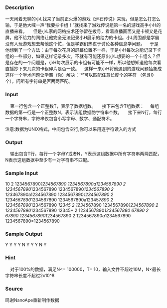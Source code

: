 
### Description
一天闲着无聊的小L找来了当前正火爆的游戏《炉石传说》来玩，但是怎么打怎么输，于是他大喊一声“我要抄卡组！”就找来了游戏传说组第一名的游戏高手小H的直播来看。
    但是小L家的网络技术还停留在拨号，看着直播画面又是卡顿又是花屏，他不给力的网络让他完全无法记录小H展示的给力的卡组。小L周围都是学霸没有人玩游戏想去帮他这个忙，但是学霸们热衷于讨论各种信息学问题。    于是他想到了一个方法：由于每次花屏的屏幕位置不一样，于是小H每次总能记录下卡组的一些部分，如果这样记录多次，不就有可能还原出小L想要的一个卡组么？但是存在的一个问题是，小H每次展示的卡组有可能不一样，所以他想知道他每次看直播抄下来几次的卡组碎片是否一致。    这样一来小H将他遇到的游戏问题抽象成这样一个学术问题让学霸（你）解决：'*'可以匹配任意长度个的字符
 （包含0个），问所有字符串是否两两匹配。

### Input
    第一行包含一个正整数T，表示了数据组数。
    接下来包含T组数据：
    每组数据的第一行是一个正整数N，表示该组数据酌字符串个数。
    接下来N行，每行一个字符串，字符串仅包含小写字母、数字、通配符术。

注意:数据为UNIX格式，中间包含空行,你可以采用逐字符读入的方式
### Output
    输出包含T行，每行一个字母Y或者N，Y表示这组数据中所有字符串两两匹配，N表示这组数据中至少有一对字符串不匹配。

### Sample Input
10
2
1234567890*1234567890
1234567890a1234567890
2
1234567890*1234567890
1234567890*1234567890
2
1234*67890a1234567890
1234567890*1234567890
2
1234567890*1234567890
1234567890a12345*7890
2
1234567890*1234567890
*12345
2
12345*67890
1234567890*1234567890
2
1234567890*1234567890
12345*
2
1234567890*1234567890
*67890
2
67890*
1234567890*1234567890
2
1234567890*a*1234567890
1234567890*1234567890

### Sample Output
Y
Y
Y
Y
N
Y
Y
Y
N
Y

### Hint
    对于100%的数据，满足N<= 100000，T= 10，输入文件不超过10M，N×最长字符串长度不超过2x10^8

### Source
鸣谢NanoApe重新制作数据